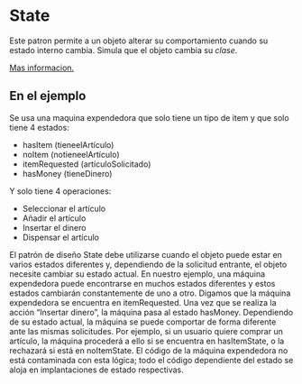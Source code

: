 # State

Este patron permite a un objeto alterar su comportamiento cuando su estado interno cambia. Simula que el objeto cambia
su _clase_.

[Mas informacion.](https://refactoring.guru/es/design-patterns/state)

## En el ejemplo

Se usa una maquina expendedora que solo tiene un tipo de item y que solo tiene 4 estados:

- hasItem (tieneelArtículo)
- noItem (notieneelArtículo)
- itemRequested (artículoSolicitado)
- hasMoney (tieneDinero)

Y solo tiene 4 operaciones:

- Seleccionar el artículo
- Añadir el artículo
- Insertar el dinero
- Dispensar el artículo

El patrón de diseño State debe utilizarse cuando el objeto puede estar en varios estados diferentes y, dependiendo de la
solicitud entrante, el objeto necesite cambiar su estado actual.
En nuestro ejemplo, una máquina expendedora puede encontrarse en muchos estados diferentes y estos estados cambiarán
constantemente de uno a otro. Digamos que la máquina expendedora se encuentra en itemRequested. Una vez que se realiza
la acción “Insertar dinero”, la máquina pasa al estado hasMoney.
Dependiendo de su estado actual, la máquina se puede comportar de forma diferente ante las mismas solicitudes.
Por ejemplo, si un usuario quiere comprar un artículo, la máquina procederá a ello si se encuentra en hasItemState,
o la rechazará si está en noItemState. El código de la máquina expendedora no está contaminada con esta lógica; todo el
código dependiente del estado se aloja en implantaciones de estado respectivas.
